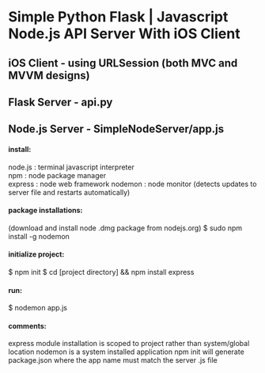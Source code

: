 # Simple Python Flask | Javascript Node.js API Server With iOS Client

## iOS Client - using URLSession (both MVC and MVVM designs)

## Flask Server - api.py

## Node.js Server - SimpleNodeServer/app.js

#### install: 
node.js  : terminal javascript interpreter  
npm      : node package manager  
express  : node web framework 
nodemon  : node monitor (detects updates to server file and restarts automatically)

#### package installations: 
(download and install node .dmg package from nodejs.org)
$ sudo npm install -g nodemon

#### initialize project: 
$ npm init
$ cd [project directory] && npm install express 

#### run:
$ nodemon app.js

#### comments:
express module installation is scoped to project rather than system/global location
nodemon is a system installed application
npm init will generate package.json where the app name must match the server .js file
